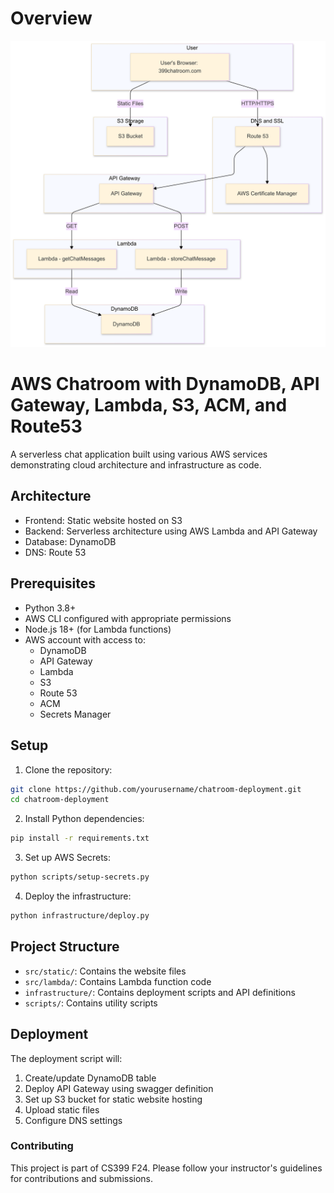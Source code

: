 # Overview

![Architecture Diagram](Version2_awsArchitecture2.png)

# AWS Chatroom with DynamoDB, API Gateway, Lambda, S3, ACM, and Route53
A serverless chat application built using various AWS services demonstrating cloud architecture and infrastructure as code.

## Architecture

- Frontend: Static website hosted on S3
- Backend: Serverless architecture using AWS Lambda and API Gateway
- Database: DynamoDB
- DNS: Route 53

## Prerequisites

- Python 3.8+
- AWS CLI configured with appropriate permissions
- Node.js 18+ (for Lambda functions)
- AWS account with access to:
  - DynamoDB
  - API Gateway
  - Lambda
  - S3
  - Route 53
  - ACM
  - Secrets Manager

## Setup

1. Clone the repository:
```bash
git clone https://github.com/yourusername/chatroom-deployment.git
cd chatroom-deployment
```

2. Install Python dependencies:
```bash
pip install -r requirements.txt
```

3. Set up AWS Secrets:
```bash
python scripts/setup-secrets.py
```

4. Deploy the infrastructure:
```bash
python infrastructure/deploy.py
```

## Project Structure

- `src/static/`: Contains the website files
- `src/lambda/`: Contains Lambda function code
- `infrastructure/`: Contains deployment scripts and API definitions
- `scripts/`: Contains utility scripts

## Deployment

The deployment script will:
1. Create/update DynamoDB table
2. Deploy API Gateway using swagger definition
3. Set up S3 bucket for static website hosting
4. Upload static files
5. Configure DNS settings
### Contributing

This project is part of CS399 F24. Please follow your instructor's guidelines for contributions and submissions.

